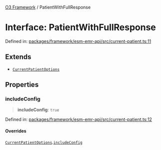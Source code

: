 [O3 Framework](../API.md) / PatientWithFullResponse

# Interface: PatientWithFullResponse

Defined in: [packages/framework/esm-emr-api/src/current-patient.ts:11](https://github.com/UjjawalPrabhat/openmrs-esm-core/blob/main/packages/framework/esm-emr-api/src/current-patient.ts#L11)

## Extends

- [`CurrentPatientOptions`](CurrentPatientOptions.md)

## Properties

### includeConfig

> **includeConfig**: `true`

Defined in: [packages/framework/esm-emr-api/src/current-patient.ts:12](https://github.com/UjjawalPrabhat/openmrs-esm-core/blob/main/packages/framework/esm-emr-api/src/current-patient.ts#L12)

#### Overrides

[`CurrentPatientOptions`](CurrentPatientOptions.md).[`includeConfig`](CurrentPatientOptions.md#includeconfig)
